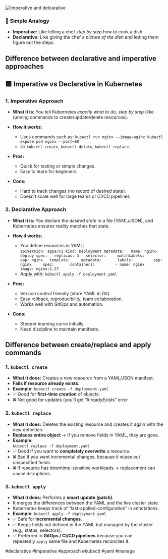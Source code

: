 ![Imperative and delcarative](imperdeclar.png) 

### 📖 **Simple Analogy**
- **Imperative:** Like telling a chef _step by step_ how to cook a dish.   
- **Declarative:** Like giving the chef a _picture of the dish_ and letting them figure out the steps.

## Difference between declarative and imperative approaches 

## 🟦 **Imperative vs Declarative in Kubernetes**

### 1. **Imperative Approach**
- **What it is:** You tell Kubernetes _exactly what to do, step by step_ (like running commands to create/update/delete resources).
    
- **How it works:**
    - Uses commands such as:
        `kubectl run nginx --image=nginx kubectl expose pod nginx --port=80`
    - Or `kubectl create`, `kubectl delete`, `kubectl replace`.
        
- **Pros:**
    - Quick for testing or simple changes.
    - Easy to learn for beginners.
        
- **Cons:**
    - Hard to track changes (no record of desired state).    
    - Doesn’t scale well for large teams or CI/CD pipelines

### 2. **Declarative Approach**
- **What it is:** You declare _the desired state_ in a file (YAML/JSON), and Kubernetes ensures reality matches that state.
    
- **How it works:**
    - You define resources in YAML:        
        `apiVersion: apps/v1 kind: Deployment metadata:   name: nginx-deploy spec:   replicas: 3   selector:     matchLabels:       app: nginx   template:     metadata:       labels:         app: nginx     spec:       containers:         - name: nginx           image: nginx:1.27`
    - Apply with:
        `kubectl apply -f deployment.yaml`
        
- **Pros:**
    - Version control friendly (store YAML in Git).
    - Easy rollback, reproducibility, team collaboration.
    - Works well with GitOps and automation.
- **Cons:**
    - Steeper learning curve initially.
    - Need discipline to maintain manifests.


## Difference between create/replace and apply commands
### 1. **`kubectl create`**
- **What it does:** Creates a new resource from a YAML/JSON manifest.
- **Fails if resource already exists.**
- **Example:**
    `kubectl create -f deployment.yaml`
- ✅ Good for **first-time creation** of objects.
- ❌ Not good for updates (you’ll get “AlreadyExists” error
### 2. **`kubectl replace`**
- **What it does:** Deletes the existing resource and creates it again with the new definition.
- **Replaces entire object** → if you remove fields in YAML, they are gone.
- **Example:**    
    `kubectl replace -f deployment.yaml`
- ✅ Good if you want to **completely overwrite** a resource.
- ❌ Bad if you want incremental changes, because it wipes out unspecified fields.
- ❌ If resource has downtime-sensitive workloads → replacement can cause disruptions.
### 3. **`kubectl apply`**
- **What it does:** Performs a **smart update (patch)**.
- It merges the differences between the YAML and the live cluster state.
- Kubernetes keeps track of “last-applied-configuration” in annotations.
- **Example:**
    `kubectl apply -f deployment.yaml`
- ✅ Safe for **incremental changes**.
- ✅ Keeps fields not defined in the YAML but managed by the cluster (e.g., status, selectors).
- ✅ Preferred in **GitOps / CI/CD pipelines** because you can repeatedly `apply` same file and Kubernetes reconciles it.


#declarative #imperative #approach #kubectl #yaml #manage